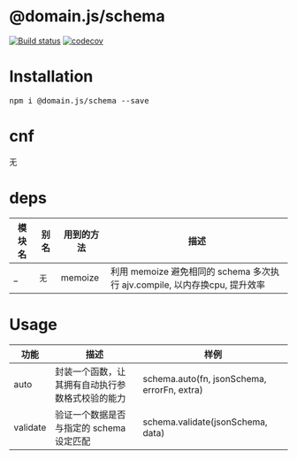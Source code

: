 # @domain.js/schema

[![Build status](https://travis-ci.com/domain-js/schema.svg?branch=master)](https://travis-ci.org/domain-js/schema)
[![codecov](https://codecov.io/gh/domain-js/schema/branch/master/graph/badge.svg)](https://codecov.io/gh/domain-js/schema)

# Installation
<pre>npm i @domain.js/schema --save</pre>

# cnf
<pre>无</pre>

# deps
| 模块名 | 别名 | 用到的方法 | 描述 |
| ------ | ---- | ---------- | ---- |
| _ | `无` | memoize | 利用 memoize 避免相同的 schema 多次执行 ajv.compile, 以内存换cpu, 提升效率 |


# Usage
| 功能 | 描述 | 样例 |
| ---- | ---- | ---- |
| auto | 封装一个函数，让其拥有自动执行参数格式校验的能力 | schema.auto(fn, jsonSchema, errorFn, extra) |
| validate | 验证一个数据是否与指定的 schema 设定匹配 | schema.validate(jsonSchema, data) |
